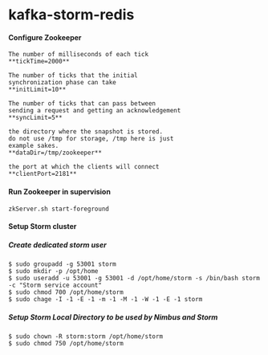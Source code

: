 # kafka-storm-redis

#### Configure Zookeeper

````
The number of milliseconds of each tick
**tickTime=2000**

The number of ticks that the initial 
synchronization phase can take
**initLimit=10**

The number of ticks that can pass between 
sending a request and getting an acknowledgement
**syncLimit=5**

the directory where the snapshot is stored.
do not use /tmp for storage, /tmp here is just 
example sakes.
**dataDir=/tmp/zookeeper**

the port at which the clients will connect
**clientPort=2181**
````

#### Run Zookeeper in supervision

````
zkServer.sh start-foreground
````

#### Setup Storm cluster

##### Create dedicated storm user
````
$ sudo groupadd -g 53001 storm
$ sudo mkdir -p /opt/home
$ sudo useradd -u 53001 -g 53001 -d /opt/home/storm -s /bin/bash storm -c "Storm service account"
$ sudo chmod 700 /opt/home/storm
$ sudo chage -I -1 -E -1 -m -1 -M -1 -W -1 -E -1 storm
````

##### Setup Storm Local Directory to be used by Nimbus and Storm
````
$ sudo chown -R storm:storm /opt/home/storm
$ sudo chmod 750 /opt/home/storm
````

